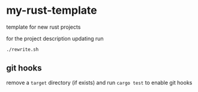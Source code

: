 # my-rust-template
template for new rust projects

for the project description updating run
``` sh
./rewrite.sh
```

## git hooks
remove a `target` directory (if exists) and run `cargo test` to enable git hooks

